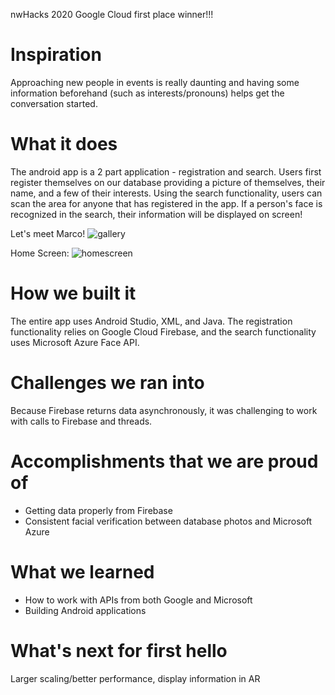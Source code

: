 nwHacks 2020 Google Cloud first place winner!!!

# Inspiration
Approaching new people in events is really daunting and having some information beforehand (such as interests/pronouns) helps get the conversation started.

# What it does
The android app is a 2 part application - registration and search. Users first register themselves on our database providing a picture of themselves, their name, and a few of their interests. Using the search functionality, users can scan the area for anyone that has registered in the app. If a person's face is recognized in the search, their information will be displayed on screen!

Let's meet Marco!
![gallery](https://user-images.githubusercontent.com/45786074/72234144-77c97980-3580-11ea-9bb9-c29b49b96804.jpg)

Home Screen:
![homescreen](https://user-images.githubusercontent.com/45786074/72234156-89ab1c80-3580-11ea-92b5-13d9f6bc827c.jpg)

# How we built it
The entire app uses Android Studio, XML, and Java. The registration functionality relies on Google Cloud Firebase, and the search functionality uses Microsoft Azure Face API.

# Challenges we ran into
Because Firebase returns data asynchronously, it was challenging to work with calls to Firebase and threads.

# Accomplishments that we are proud of
- Getting data properly from Firebase
- Consistent facial verification between database photos and Microsoft Azure

# What we learned
- How to work with APIs from both Google and Microsoft
- Building Android applications

# What's next for first hello
Larger scaling/better performance, display information in AR

